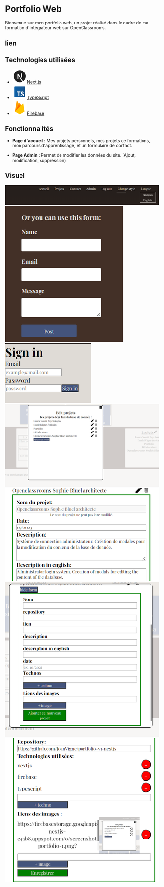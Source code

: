 # Portfolio Web

Bienvenue sur mon portfolio web, un projet réalisé dans le cadre de ma formation d'intégrateur web sur OpenClassrooms.

## lien 


## Technologies utilisées

- ![Next.js](public/logos/nextjs.png)[Next.js](https://nextjs.org/)
- ![TypeScript](public/logos/typescript.png)[TypeScript](https://www.typescriptlang.org/)
- ![Firebase](public/logos/firebase.png)[Firebase](https://firebase.google.com/)





## Fonctionnalités

- **Page d'accueil** : Mes projets personnels, mes projets de formations, mon parcours d'apprentissage, et un formulaire de contact.

- **Page Admin** : Permet de modifier les données du site. (Ajout, modification, suppression)


## Visuel

![screen](public/screen-projets/portfolio/screen-portfolio-1.png)
![screen](public/screen-projets/portfolio/screen-portfolio-2.png)
![screen](public/screen-projets/portfolio/screen-portfolio-3.png)
![screen](public/screen-projets/portfolio/screen-portfolio-4.png)
![screen](public/screen-projets/portfolio/screen-portfolio-5.png)
![screen](public/screen-projets/portfolio/screen-portfolio-6.png)
![screen](public/screen-projets/portfolio/screen-portfolio-7.png)
<!-- ## Installation

1. Clonez le répertoire du projet.

```bash
git clone https://github.com/votre-utilisateur/mon-portfolio.git

## Remerciements
 -->